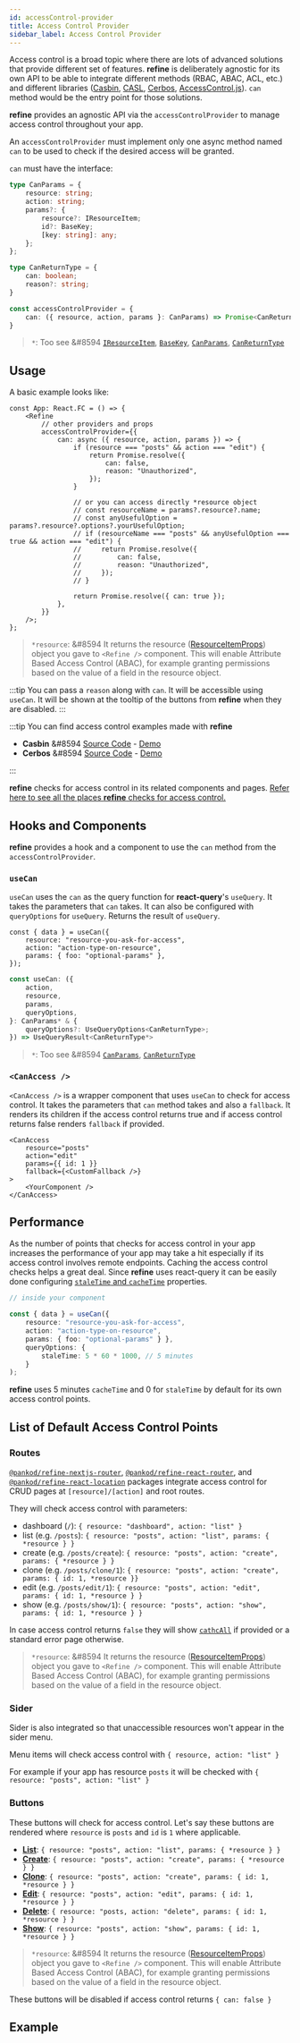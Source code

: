 ```yaml
---
id: accessControl-provider
title: Access Control Provider
sidebar_label: Access Control Provider
---
```


Access control is a broad topic where there are lots of advanced solutions that provide different set of features. **refine** is deliberately agnostic for its own API to be able to integrate different methods (RBAC, ABAC, ACL, etc.) and different libraries ([Casbin](https://casbin.org/), [CASL](https://casl.js.org/v5/en/), [Cerbos](https://cerbos.dev/), [AccessControl.js](https://onury.io/accesscontrol/)). `can` method would be the entry point for those solutions.

**refine** provides an agnostic API via the `accessControlProvider` to manage access control throughout your app.

An `accessControlProvider` must implement only one async method named `can` to be used to check if the desired access will be granted.

`can` must have the interface:

```ts
type CanParams = {
    resource: string;
    action: string;
    params?: {
        resource?: IResourceItem;
        id?: BaseKey;
        [key: string]: any;
    };
};

type CanReturnType = {
    can: boolean;
    reason?: string;
}

const accessControlProvider = {
    can: ({ resource, action, params }: CanParams) => Promise<CanReturnType>;
}
```
> `*`: Too see &#8594 [`IResourceItem`][iresourceitem], [`BaseKey`][basekey], [`CanParams`][canparams], [`CanReturnType`][canreturntype]

## Usage

A basic example looks like:

```tsx
const App: React.FC = () => {
    <Refine
        // other providers and props
        accessControlProvider={{
            can: async ({ resource, action, params }) => {
                if (resource === "posts" && action === "edit") {
                    return Promise.resolve({
                        can: false,
                        reason: "Unauthorized",
                    });
                }

                // or you can access directly *resource object
                // const resourceName = params?.resource?.name;
                // const anyUsefulOption = params?.resource?.options?.yourUsefulOption;
                // if (resourceName === "posts" && anyUsefulOption === true && action === "edit") {
                //     return Promise.resolve({
                //         can: false,
                //         reason: "Unauthorized",
                //     });
                // }

                return Promise.resolve({ can: true });
            },
        }}
    />;
};
```
> `*resource`:  &#8594 It returns the resource ([ResourceItemProps][iresourceitem]) object you gave to `<Refine />` component. This will enable Attribute Based Access Control (ABAC), for example granting permissions based on the value of a field in the resource object.

:::tip
You can pass a `reason` along with `can`. It will be accessible using `useCan`. It will be shown at the tooltip of the buttons from **refine** when they are disabled.
:::

:::tip
You can find access control examples made with **refine**

-   **Casbin** &#8594 [Source Code](https://github.com/refinedev/refine/tree/master/examples/access-control-casbin) - [Demo](https://codesandbox.io/embed/github/refinedev/refine/tree/next/examples/access-control-casbin/?view=preview&theme=dark&codemirror=1)
-   **Cerbos** &#8594 [Source Code](https://github.com/refinedev/refine/tree/master/examples/access-control-cerbos) - [Demo](https://codesandbox.io/embed/github/refinedev/refine/tree/next/examples/access-control-cerbos/?view=preview&theme=dark&codemirror=1)

:::

**refine** checks for access control in its related components and pages. [Refer here to see all the places **refine** checks for access control.](#list-of-default-access-control-points)

## Hooks and Components

**refine** provides a hook and a component to use the `can` method from the `accessControlProvider`.

### `useCan`

`useCan` uses the `can` as the query function for **react-query**'s `useQuery`. It takes the parameters that `can` takes. It can also be configured with `queryOptions` for `useQuery`. Returns the result of `useQuery`.

```tsx
const { data } = useCan({
    resource: "resource-you-ask-for-access",
    action: "action-type-on-resource",
    params: { foo: "optional-params" },
});
```

```ts
const useCan: ({
    action,
    resource,
    params,
    queryOptions,
}: CanParams* & {
    queryOptions?: UseQueryOptions<CanReturnType>;
}) => UseQueryResult<CanReturnType*>
```

> `*`: Too see &#8594 [`CanParams`](/api-reference/core/interfaces.md#canparams), [`CanReturnType`](/api-reference/core/interfaces.md#canreturntype)

### `<CanAccess />`

`<CanAccess />` is a wrapper component that uses `useCan` to check for access control. It takes the parameters that `can` method takes and also a `fallback`. It renders its children if the access control returns true and if access control returns false renders `fallback` if provided.

```tsx
<CanAccess
    resource="posts"
    action="edit"
    params={{ id: 1 }}
    fallback={<CustomFallback />}
>
    <YourComponent />
</CanAccess>
```

## Performance

As the number of points that checks for access control in your app increases the performance of your app may take a hit especially if its access control involves remote endpoints. Caching the access control checks helps a great deal. Since **refine** uses react-query it can be easily done configuring [`staleTime` and `cacheTime`](https://react-query.tanstack.com/reference/useQuery) properties.

```ts
// inside your component

const { data } = useCan({
    resource: "resource-you-ask-for-access",
    action: "action-type-on-resource",
    params: { foo: "optional-params" } },
    queryOptions: {
        staleTime: 5 * 60 * 1000, // 5 minutes
    }
);
```

**refine** uses 5 minutes `cacheTime` and 0 for `staleTime` by default for its own access control points.

## List of Default Access Control Points

### Routes

[`@pankod/refine-nextjs-router`][nextjsrouter], [`@pankod/refine-react-router`][reactrouter], and [`@pankod/refine-react-location`][reactlocation] packages integrate access control for CRUD pages at `[resource]/[action]` and root routes.

They will check access control with parameters:

-   dashboard (`/`): `{ resource: "dashboard", action: "list" }`
-   list (e.g. `/posts`): `{ resource: "posts", action: "list", params: { *resource } }`
-   create (e.g. `/posts/create`): `{ resource: "posts", action: "create", params: { *resource } }`
-   clone (e.g. `/posts/clone/1`): `{ resource: "posts", action: "create", params: { id: 1, *resource }}`
-   edit (e.g. `/posts/edit/1`): `{ resource: "posts", action: "edit", params: { id: 1, *resource } }`
-   show (e.g. `/posts/show/1`): `{ resource: "posts", action: "show", params: { id: 1, *resource } }`

In case access control returns `false` they will show [`cathcAll`][catchall] if provided or a standard error page otherwise.

> `*resource`:  &#8594 It returns the resource ([ResourceItemProps][iresourceitem]) object you gave to `<Refine />` component. This will enable Attribute Based Access Control (ABAC), for example granting permissions based on the value of a field in the resource object.

### Sider

Sider is also integrated so that unaccessible resources won't appear in the sider menu.

Menu items will check access control with `{ resource, action: "list" }`

For example if your app has resource `posts` it will be checked with `{ resource: "posts", action: "list" }`

### Buttons

These buttons will check for access control.
Let's say these buttons are rendered where `resource` is `posts` and `id` is `1` where applicable.

-   [**List**](/api-reference/antd/components/buttons/list.md): `{ resource: "posts", action: "list", params: { *resource } }`
-   [**Create**](/api-reference/antd/components/buttons/create.md): `{ resource: "posts", action: "create", params: { *resource } }`
-   [**Clone**](/api-reference/antd/components/buttons/clone.md): `{ resource: "posts", action: "create", params: { id: 1, *resource } }`
-   [**Edit**](/api-reference/antd/components/buttons/edit.md): `{ resource: "posts", action: "edit", params: { id: 1, *resource } }`
-   [**Delete**](/api-reference/antd/components/buttons/delete.md): `{ resource: "posts, action: "delete", params: { id: 1, *resource } }`
-   [**Show**](/api-reference/antd/components/buttons/show.md): `{ resource: "posts", action: "show", params: { id: 1, *resource } }`

> `*resource`:  &#8594 It returns the resource ([ResourceItemProps][iresourceitem]) object you gave to `<Refine />` component. This will enable Attribute Based Access Control (ABAC), for example granting permissions based on the value of a field in the resource object.

These buttons will be disabled if access control returns `{ can: false }`


## Example

<StackblitzExample path="access-control-casbin" />

[nextjsrouter]: https://www.npmjs.com/package/@pankod/refine-nextjs-router
[reactrouter]: https://www.npmjs.com/package/@pankod/refine-react-router
[reactlocation]: https://www.npmjs.com/package/@pankod/refine-react-location
[catchall]: /api-reference/core/components/refine-config.md#catchall
[listbtn]: /api-reference/antd/components/buttons/list.md
[iresourceitem]: /api-reference/core/interfaces.md#resourceitemprops
[basekey]: /api-reference/core/interfaces.md#basekey
[canparams]: /api-reference/core/interfaces.md#canparams
[canreturntype]: /api-reference/core/interfaces.md#canreturntype
